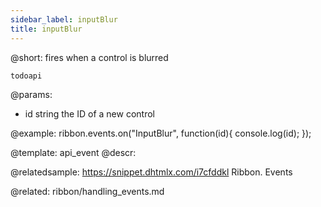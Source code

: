 ```yaml
---
sidebar_label: inputBlur
title: inputBlur
---          
```


@short: fires when a control is blurred

```todoapi ```

@params:
- id 		string		the ID of a new control


@example:
ribbon.events.on("InputBlur", function(id){
    console.log(id);
});


@template: api_event
@descr:

@relatedsample: https://snippet.dhtmlx.com/i7cfddkl	Ribbon. Events

@related: ribbon/handling_events.md